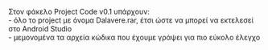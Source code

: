 Στον φάκελο Project Code v0.1 υπάρχουν:<br/>
    - όλο το project με όνομα Dalavere.rar, έτσι ώστε να μπορεί να εκτελεσεί στο Android Studio<br/>
    - μεμονομένα τα αρχεία κώδικα που έχουμε γράψει για πιο εύκολο έλεγχο
    

